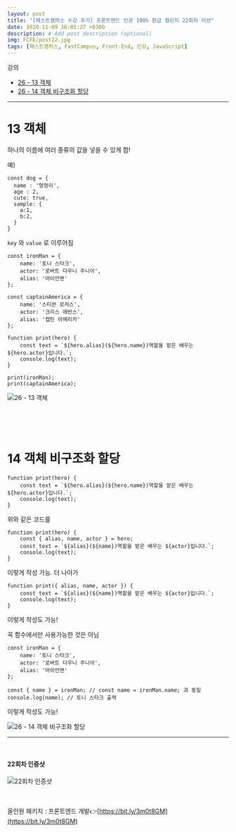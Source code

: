 ```yaml
---
layout: post
title: "[패스트캠퍼스 수강 후기] 프론트엔드 인강 100% 환급 챌린지 22회차 미션"
date: 2020-11-09 16:05:27 +0300
description: # Add post description (optional)
img: FCFE/post22.jpg
tags: [패스트캠퍼스, FastCampus, Front-End, 인강, JavaScript]
---
```


강의

- [26 - 13 객체](#13-객체)
- [26 - 14 객체 비구조화 할당](#14-객체-비구조화-할당)

---

# 13 객체

하나의 이름에 여러 종류의 값을 넣을 수 있게 함!

예)

```
const dog = {
  name : '멍멍이',
  age : 2,
  cute: true,
  sample: {
    a:1,
    b:2,
  }
}
```

`key` 와 `value` 로 이루어짐

```
const ironMan = {
	name: '토니 스타크',
	actor: '로버트 다우니 주니어',
	alias: '아이언맨'
};

const captainAmerica = {
	name: '스티븐 로저스',
	actor: '크리스 에반스',
	alias: '캡틴 아메리카'
};

function print(hero) {
	const text = `${hero.alias}(${hero.name})역할을 맡은 배우는 ${hero.actor}입니다.`;
	console.log(text);
}

print(ironMan);
print(captainAmerica);
```

![26 - 13 객체]({{site.baseurl}}/assets/img/FCFE/post22-1.png)
<br>
<br>
<br>
<br>
<br>

# 14 객체 비구조화 할당

```
function print(hero) {
	const text = `${hero.alias}(${hero.name})역할을 맡은 배우는 ${hero.actor}입니다.`;
	console.log(text);
}
```

위와 같은 코드를

```
function print(hero) {
	const { alias, name, actor } = hero;
	const text = `${alias}(${name})역할을 맡은 배우는 ${actor}입니다.`;
	console.log(text);
}
```

이렇게 작성 가능.
더 나아가

```
function print({ alias, name, actor }) {
	const text = `${alias}(${name})역할을 맡은 배우는 ${actor}입니다.`;
	console.log(text);
}
```

이렇게 작성도 가능!

꼭 함수에서만 사용가능한 것은 아님

```
const ironMan = {
	name: '토니 스타크',
	actor: '로버트 다우니 주니어',
	alias: '아이언맨'
};

const { name } = ironMan; // const name = ironMan.name; 과 동일
console.log(name); // 토니 스타크 출력
```

이렇게 작성도 가능!

![26 - 14 객체 비구조화 할당]({{site.baseurl}}/assets/img/FCFE/post22-2.png)

---

<br>

#### 22회차 인증샷

![22회차 인증샷]({{site.baseurl}}/assets/img/FCFE/post22.jpg)
<br>  
<br>

올인원 패키지 : 프론트엔드 개발👉[https://bit.ly/3m0t8GM](https://bit.ly/3m0t8GM)
